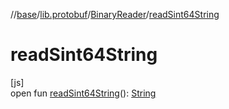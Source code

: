 //[base](../../../index.md)/[lib.protobuf](../index.md)/[BinaryReader](index.md)/[readSint64String](read-sint64-string.md)

# readSint64String

[js]\
open fun [readSint64String](read-sint64-string.md)(): [String](https://kotlinlang.org/api/latest/jvm/stdlib/kotlin/-string/index.html)
